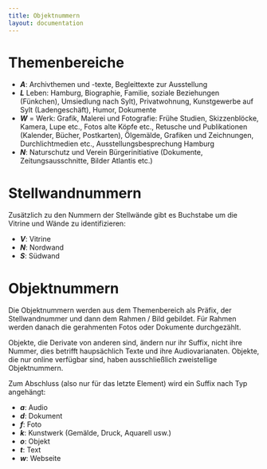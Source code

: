 ```yaml
---
title: Objektnummern
layout: documentation
---
```

# Themenbereiche

* ***A***: Archivthemen und -texte, Begleittexte zur Ausstellung
* ***L*** Leben: Hamburg, Biographie, Familie, soziale Beziehungen (Fünkchen), Umsiedlung nach Sylt), Privatwohnung, Kunstgewerbe auf Sylt (Ladengeschäft), Humor, Dokumente  
* ***W*** = Werk: Grafik, Malerei und Fotografie: Frühe Studien, Skizzenblöcke, Kamera, Lupe etc., Fotos alte Köpfe etc., Retusche und Publikationen (Kalender, Bücher, Postkarten), Ölgemälde, Grafiken und Zeichnungen, Durchlichtmedien etc., Ausstellungsbesprechung Hamburg
* ***N***: Naturschutz und Verein Bürgerinitiative (Dokumente, Zeitungsausschnitte, Bilder Atlantis etc.)

# Stellwandnummern

Zusätzlich zu den Nummern der Stellwände gibt es Buchstabe um die Vitrine und Wände zu identifizieren:
* ***V***: Vitrine
* ***N***: Nordwand
* ***S***: Südwand

# Objektnummern

Die Objektnummern werden aus dem Themenbereich als Präfix, der Stellwandnummer und dann dem Rahmen / Bild gebildet.
Für Rahmen werden danach die gerahmenten Fotos oder Dokumente durchgezählt.

Objekte, die Derivate von anderen sind, ändern nur ihr Suffix, nicht ihre Nummer, dies betrifft haupsächlich Texte und ihre Audiovarianaten.
Objekte, die nur online verfügbar sind, haben ausschließlich zweistellige Objektnummern.

Zum Abschluss (also nur für das letzte Element) wird ein Suffix nach Typ angehängt:

* ***a***: Audio
* ***d***: Dokument
* ***f***: Foto
* ***k***: Kunstwerk (Gemälde, Druck, Aquarell usw.)
* ***o***: Objekt
* ***t***: Text
* ***w***: Webseite
